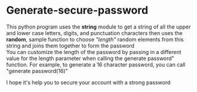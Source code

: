 # Generate-secure-password
This python program uses the **string** module to get a string of all the upper and lower case letters, digits, and punctuation characters then uses the **random**, sample function to choose <i>"length"</i> random elements from this string and joins them together to form the password </br>
You can customize the length of the password by passing in a different value for the length parameter when calling the generate password" function. For example, to generate a 16 character password, you can call "generate password(16)"

I hope it's help you to secure your account with a strong password 
